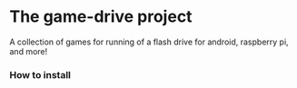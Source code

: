 # The game-drive project
A collection of games for running of a flash drive for android, raspberry pi, and more!

### How to install
